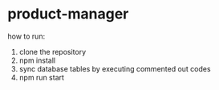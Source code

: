 # product-manager

how to run:
  1. clone the repository
  2. npm install
  3. sync database tables by executing commented out codes
  4. npm run start
